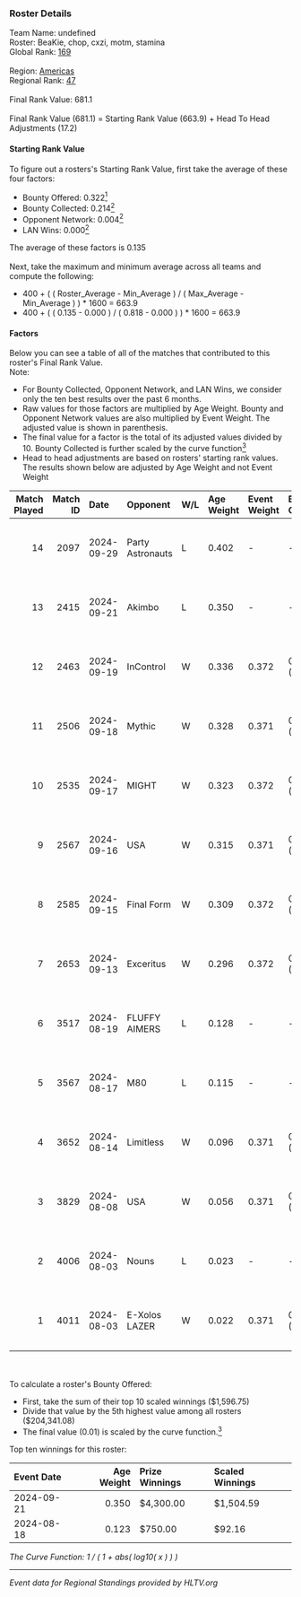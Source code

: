 ### Roster Details<br />
Team Name: undefined<br />
Roster: BeaKie, chop, cxzi, motm, stamina<br />
Global Rank: [169](../../standings_global_2025_01_27.md)<br />
<br />
Region: [Americas]( ../../standings_americas_2025_01_27.md)<br />
Regional Rank: [47]( ../../standings_americas_2025_01_27.md)<br />
<br />
Final Rank Value:  681.1<br />
<br />
Final Rank Value (681.1) = Starting Rank Value (663.9) + Head To Head Adjustments (17.2)<br />

#### Starting Rank Value<br />
To figure out a rosters's Starting Rank Value, first take the average of these four factors:<br />
- Bounty Offered: 0.322[<sup>1</sup>](#table2)
- Bounty Collected: 0.214[<sup>2</sup>](#table1)
- Opponent Network: 0.004[<sup>2</sup>](#table1)
- LAN Wins: 0.000[<sup>2</sup>](#table1)

The average of these factors is 0.135<br />
<br />
Next, take the maximum and minimum average across all teams and compute the following:<br />
- 400 + ( ( Roster_Average - Min_Average ) / ( Max_Average - Min_Average ) ) * 1600 = 663.9
- 400 + ( ( 0.135 - 0.000 ) / ( 0.818 - 0.000 ) ) * 1600 = 663.9


#### Factors<br />
Below you can see a table of all of the matches that contributed to this roster's Final Rank Value.<br />
Note:<br />

- For Bounty Collected, Opponent Network, and LAN Wins, we consider only the ten best results over the past 6 months.
- Raw values for those factors are multiplied by Age Weight. Bounty and Opponent Network values are also multiplied by Event Weight. The adjusted value is shown in parenthesis.
- The final value for a factor is the total of its adjusted values divided by 10. Bounty Collected is further scaled by the curve function[<sup>3</sup>](#curveFunction)
- Head to head adjustments are based on rosters' starting rank values. The results shown below are adjusted by Age Weight and not Event Weight
<span id="table1"></span><br />


| Match Played | Match ID | Date       | Opponent         | W/L | Age Weight | Event Weight | Bounty Collected | Opponent Network | LAN Wins  | H2H Adj. | Roster                              |
| -: | -: | :- | :- | :- | :- | :- | :- | :- | :- | -: | :- |
|           14 |     2097 | 2024-09-29 | Party Astronauts | L   | 0.402      | -            | -                | -                | -         |    -2.85 | BeaKie, chop, cxzi, motm, stamina   |
|           13 |     2415 | 2024-09-21 | Akimbo           | L   | 0.350      | -            | -                | -                | -         |    -4.95 | BeaKie, chop, CLASIA, motm, stamina |
|           12 |     2463 | 2024-09-19 | InControl        | W   | 0.336      | 0.372        | 0.006 (0.001)    | 0.044 (0.005)    | 0 (0.000) |     4.55 | BeaKie, chop, CLASIA, motm, stamina |
|           11 |     2506 | 2024-09-18 | Mythic           | W   | 0.328      | 0.371        | 0.000 (0.000)    | 0.082 (0.010)    | 0 (0.000) |     3.11 | BeaKie, chop, CLASIA, motm, stamina |
|           10 |     2535 | 2024-09-17 | MIGHT            | W   | 0.323      | 0.372        | 0.006 (0.001)    | 0.160 (0.019)    | 0 (0.000) |     6.69 | BeaKie, chop, CLASIA, motm, stamina |
|            9 |     2567 | 2024-09-16 | USA              | W   | 0.315      | 0.371        | 0.000 (0.000)    | 0.022 (0.003)    | 0 (0.000) |     2.58 | BeaKie, chop, CLASIA, motm, stamina |
|            8 |     2585 | 2024-09-15 | Final Form       | W   | 0.309      | 0.372        | 0.003 (0.000)    | 0.038 (0.004)    | 0 (0.000) |     3.99 | BeaKie, chop, CLASIA, motm, stamina |
|            7 |     2653 | 2024-09-13 | Exceritus        | W   | 0.296      | 0.372        | 0.001 (0.000)    | 0.000 (0.000)    | 0 (0.000) |     2.92 | BeaKie, chop, CLASIA, motm, stamina |
|            6 |     3517 | 2024-08-19 | FLUFFY AIMERS    | L   | 0.128      | -            | -                | -                | -         |    -0.81 | BeaKie, chop, CLASIA, motm, stamina |
|            5 |     3567 | 2024-08-17 | M80              | L   | 0.115      | -            | -                | -                | -         |    -0.23 | BeaKie, chop, CLASIA, motm, stamina |
|            4 |     3652 | 2024-08-14 | Limitless        | W   | 0.096      | 0.371        | 0.003 (0.000)    | 0.005 (0.000)    | 0 (0.000) |     1.39 | BeaKie, chop, CLASIA, motm, stamina |
|            3 |     3829 | 2024-08-08 | USA              | W   | 0.056      | 0.371        | 0.000 (0.000)    | 0.022 (0.000)    | 0 (0.000) |     0.47 | BeaKie, chop, CLASIA, motm, stamina |
|            2 |     4006 | 2024-08-03 | Nouns            | L   | 0.023      | -            | -                | -                | -         |    -0.06 | BeaKie, chop, CLASIA, motm, stamina |
|            1 |     4011 | 2024-08-03 | E-Xolos LAZER    | W   | 0.022      | 0.371        | 0.008 (0.000)    | 0.150 (0.001)    | 0 (0.000) |     0.37 | BeaKie, chop, CLASIA, motm, stamina |

<br />
<span id="table2"></span><br />
To calculate a roster's Bounty Offered:<br />

- First, take the sum of their top 10 scaled winnings ($1,596.75)
- Divide that value by the 5th highest value among all rosters ($204,341.08)
- The final value (0.01) is scaled by the curve function.[<sup>3</sup>](#curveFunction)

Top ten winnings for this roster:<br />

| Event Date | Age Weight | Prize Winnings | Scaled Winnings |
| :- | -: | :- | :- |
| 2024-09-21 |      0.350 | $4,300.00      | $1,504.59       |
| 2024-08-18 |      0.123 | $750.00        | $92.16          |


<span id="curveFunction"></span>_The Curve Function: 1 / ( 1 + abs( log10( x ) ) )_<br />

---
_Event data for Regional Standings provided by HLTV.org_<br />
